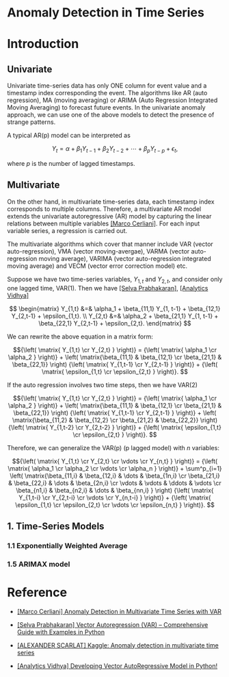# Anomaly Detection in Time Series 

# Introduction 

## Univariate 
Univariate time-series data has only ONE column for event value and a timestamp index corresponding the event. The algorithms like AR (auto regression), MA (moving averaging) or ARIMA (Auto Regression Integrated Moving Averaging) to forecast future events. In the univariate anomaly approach, we can use one of the above models to detect the presence of strange patterns.

A typical AR(p) model can be interpreted as 

$$Y_t = \alpha + \beta_1 Y_{t-1} + \beta_2 Y_{t-2} + \cdots + \beta_{p} Y_{t-p} + \epsilon_t,$$

where $p$ is the number of lagged timestamps.

## Multivariate

On the other hand, in multivariate time-series data, each timestamp index corresponds to multiple columns. Therefore, a multivariate AR model extends the univariate autoregressive (AR) model by capturing the linear relations between multiple variables [[Marco Cerliani]][Anomaly Detection in Multivariate Time Series with VAR]. For each input variable series, a regression is carried out. 

The multivariate algorithms which cover that manner include VAR (vector auto-regression), VMA (vector moving-avergae), VARMA (vector auto-regression moving average), VARIMA (vector auto-regression integrated moving average) and VECM (vector error correction model) etc.

Suppose we have two time-series variables, $Y_{1,t}$ and $Y_{2,t}$, and consider only one lagged time, VAR(1). Then we have [[Selva Prabhakaran]][Vector Autoregression (VAR) – Comprehensive Guide with Examples in Python], [[Analytics Vidhya]][Developing Vector AutoRegressive Model in Python!] 

$$ \begin{matrix} 
  Y_{1,t} &=& \alpha_1 + \beta_{11,1} Y_{1, t-1} + \beta_{12,1} Y_{2,t-1} + \epsilon_{1,t}. \\ 
  Y_{2,t} &=& \alpha_2 + \beta_{21,1} Y_{1, t-1} + \beta_{22,1} Y_{2,t-1} + \epsilon_{2,t}.
  \end{matrix}
$$

We can rewrite the above equation in a matrix form:

$${\left( \matrix{ Y_{1,t} \cr Y_{2,t} } \right)} 
= {\left( \matrix{ \alpha_1 \cr \alpha_2 } \right)} + 
  \left( \matrix{\beta_{11,1} & \beta_{12,1} \cr \beta_{21,1} & \beta_{22,1}} \right)
  {\left( \matrix{ Y_{1,t-1} \cr Y_{2,t-1} } \right)} + 
  {\left( \matrix{ \epsilon_{1,t} \cr \epsilon_{2,t} } \right)}.
$$

If the auto regression involves two time steps, then we have VAR(2)

$${\left( \matrix{ Y_{1,t} \cr Y_{2,t} } \right)} 
= {\left( \matrix{ \alpha_1 \cr \alpha_2 } \right)} + 
  \left( \matrix{\beta_{11,1} & \beta_{12,1} \cr \beta_{21,1} & \beta_{22,1}} \right)
  {\left( \matrix{ Y_{1,t-1} \cr Y_{2,t-1} } \right)} + 
  \left( \matrix{\beta_{11,2} & \beta_{12,2} \cr \beta_{21,2} & \beta_{22,2}} \right)
  {\left( \matrix{ Y_{1,t-2} \cr Y_{2,t-2} } \right)} +
  {\left( \matrix{ \epsilon_{1,t} \cr \epsilon_{2,t} } \right)}.
$$

Therefore, we can generalize the VAR(p) (p lagged model) with $n$ variables:


$${\left( \matrix{ Y_{1,t} \cr Y_{2,t} \cr \vdots \cr Y_{n,t} } \right)} 
= {\left( \matrix{ \alpha_1 \cr \alpha_2 \cr \vdots \cr \alpha_n } \right)} + 
  \sum^p_{i=1}
  \left( \matrix{\beta_{11,i} & \beta_{12,i} & \dots & \beta_{1n,i} \cr 
                 \beta_{21,i} & \beta_{22,i} & \dots & \beta_{2n,i} \cr  
                 \vdots & \vdots & \ddots & \vdots \cr
                 \beta_{n1,i} & \beta_{n2,i} & \dots & \beta_{nn,i} 
                } 
  \right)
  {\left( \matrix{ Y_{1,t-i} \cr Y_{2,t-i} \cr \vdots \cr Y_{n,t-i} } \right)} +
  {\left( \matrix{ \epsilon_{1,t} \cr \epsilon_{2,t} \cr \vdots \cr \epsilon_{n,t} } \right)}.
$$



## 1. Time-Series Models

### 1.1 Exponentially Weighted Average


### 1.5 ARIMAX model




# Reference

* [Anomaly Detection in Multivariate Time Series with VAR]: https://towardsdatascience.com/anomaly-detection-in-multivariate-time-series-with-var-2130f276e5e9
[[Marco Cerliani] Anomaly Detection in Multivariate Time Series with VAR](https://towardsdatascience.com/anomaly-detection-in-multivariate-time-series-with-var-2130f276e5e9)

* [Vector Autoregression (VAR) – Comprehensive Guide with Examples in Python]: https://www.machinelearningplus.com/time-series/vector-autoregression-examples-python/
[[Selva Prabhakaran] Vector Autoregression (VAR) – Comprehensive Guide with Examples in Python](https://www.machinelearningplus.com/time-series/vector-autoregression-examples-python/)


* [Kaggle: Anomaly detection in multivariate time series]: https://www.kaggle.com/code/drscarlat/anomaly-detection-in-multivariate-time-series/notebook
[[ALEXANDER SCARLAT] Kaggle: Anomaly detection in multivariate time series](https://www.kaggle.com/code/drscarlat/anomaly-detection-in-multivariate-time-series/notebook)


* [Developing Vector AutoRegressive Model in Python!]: https://www.analyticsvidhya.com/blog/2021/08/vector-autoregressive-model-in-python/
[[Analytics Vidhya] Developing Vector AutoRegressive Model in Python!](https://www.analyticsvidhya.com/blog/2021/08/vector-autoregressive-model-in-python/)